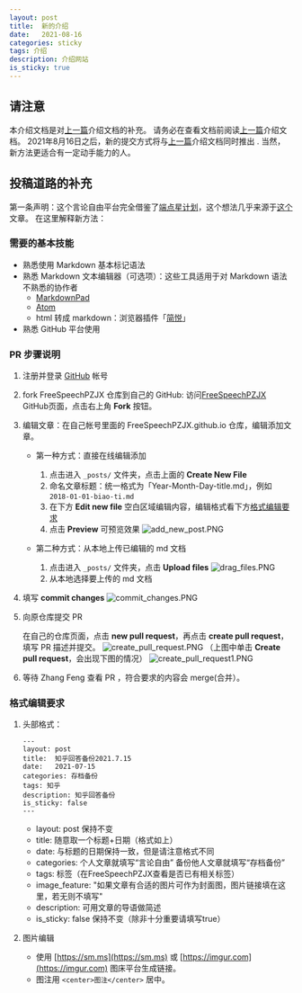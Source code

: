 ```yaml
---
layout: post
title:  新的介绍
date:   2021-08-16
categories: sticky
tags: 介绍
description: 介绍网站
is_sticky: true
---
```

## 请注意
本介绍文档是对[上一篇](https://freespeechpzjx.github.io/sticky/2021/07/10/jie-shao.html)介绍文档的补充。 请务必在查看文档前阅读[上一篇](https://freespeechpzjx.github.io/sticky/2021/07/10/jie-shao.html)介绍文档。 2021年8月16日之后，新的提交方式将与[上一篇](https://freespeechpzjx.github.io/sticky/2021/07/10/jie-shao.html)介绍文档同时推出 . 当然，新方法更适合有一定动手能力的人。
## 投稿道路的补充
第一条声明：这个言论自由平台完全借鉴了[端点星计划](https://github.com/Terminus2049)，这个想法几乎来源于[这个](https://telegra.ph/%E6%88%90%E9%83%BD%E5%98%89%E7%A5%A5%E4%BA%8C%E4%B8%89%E4%BA%8B-09-12)文章。
在这里解释新方法：
### 需要的基本技能

- 熟悉使用 Markdown 基本标记语法
- 熟悉 Markdown 文本编辑器（可选项）：这些工具适用于对 Markdown 语法不熟悉的协作者
  - [MarkdownPad](http://markdownpad.com/)
  - [Atom](https://atom.io/)
  - html 转成 markdown：浏览器插件「[简悦](http://ksria.com/simpread/)」
- 熟悉 GitHub 平台使用

### PR 步骤说明

1. 注册并登录 [GitHub](https://github.com/) 帐号

2. fork FreeSpeechPZJX 仓库到自己的 GitHub: 访问[FreeSpeechPZJX](https://github.com/FreeSpeechPZJX/FreeSpeechPZJX.github.io) GitHub页面，点击右上角 **Fork** 按钮。

3. 编辑文章：在自己帐号里面的 FreeSpeechPZJX.github.io 仓库，编辑添加文章。

    - 第一种方式：直接在线编辑添加
      1. 点击进入 `_posts/` 文件夹，点击上面的 **Create New File**
      2. 命名文章标题：统一格式为「Year-Month-Day-title.md」，例如 `2018-01-01-biao-ti.md`
      3. 在下方 **Edit new file** 空白区域编辑内容，编辑格式看下方[格式编辑要求](#格式编辑要求)
      4. 点击 **Preview** 可预览效果
        ![add_new_post.PNG](https://i.loli.net/2021/08/16/G8wgkJAsUelHfvS.png)

    - 第二种方式：从本地上传已编辑的 md 文档
      1. 点击进入 `_posts/` 文件夹，点击 **Upload files**
        ![drag_files.PNG](https://i.loli.net/2021/08/16/gkFQNoH48vfCwY6.png)
      2. 从本地选择要上传的 md 文档

4. 填写 **commit changes**
  ![commit_changes.PNG](https://i.loli.net/2021/08/16/AcxU29FzjwP4XTZ.png)

5. 向原仓库提交 PR
    
    在自己的仓库页面，点击 **new pull request**，再点击 **create pull request**，填写 PR 描述并提交。
    ![create_pull_request.PNG](https://i.loli.net/2021/08/16/a5XGYHhKjy2egIs.png)
    （上图中单击 **Create pull request**，会出现下图的情况）
    ![create_pull_request1.PNG](https://i.loli.net/2021/08/16/9RY8sFVKPJ1zXSu.png)

6. 等待 Zhang Feng 查看 PR ，符合要求的内容会 merge(合并）。

### 格式编辑要求

1. 头部格式：

    ```
    ---
	layout: post
	title:  知乎回答备份2021.7.15
	date:   2021-07-15
	categories: 存档备份
	tags: 知乎
	description: 知乎回答备份
	is_sticky: false
	---
	```
	 
    - layout: post 保持不变
    - title: 随意取一个标题+日期（格式如上）
    - date: 与标题的日期保持一致，但是请注意格式不同
    - categories: 个人文章就填写“言论自由” 备份他人文章就填写“存档备份”
    - tags: 标签（在FreeSpeechPZJX查看是否已有相关标签）
    - image_feature: "如果文章有合适的图片可作为封面图，图片链接填在这里，若无则不填写"
    - description: 可用文章的导语做简述
    - is_sticky: false 保持不变（除非十分重要请填写true）

2. 图片编辑

	- 使用 [https://sm.ms](https://sm.ms) 或 [https://imgur.com](https://imgur.com) 图床平台生成链接。
	- 图注用 `<center>图注</center>` 居中。